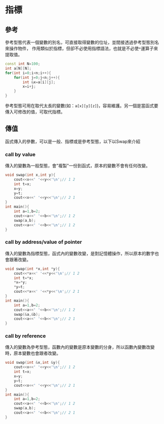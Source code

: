 # 指標

## 參考
參考型態代表一個變數的別名，可直接取得變數的位址，並間接透過參考型態別名來操作物件， 作用類似於指標，但卻不必使用指標語法，也就是不必使`*`運算子來提取值。
```cpp
const int N=100;
int a[N][N];
for(int i=0;i<n;i++){
    for(int j=0;j<n;j++){
        int &x=a[i][j];
        x=i+j;
    }
}
```
參考型態可用在取代太長的變數(如：`a[x][y][z]`)，容易維護。另一個是當函式要傳入可修改的值，可取代指標。
## 傳值
函式傳入的參數，可以是一般、指標或是參考型態，以下以Swap來介紹
### call by value
傳入的變數為一般型態，會"複製"一份到函式，原本的變數不會有任何改變。
```cpp
void swap(int x,int y){
    cout<<x<<' '<<y<<'\n';// 1 2
    int t=x;
    x=y;
    y=t;
    cout<<x<<' '<<y<<'\n';// 2 1
} 
int main(){
    int a=1,b=2;
    cout<<a<<' '<<b<<'\n';// 1 2
    swap(a,b);
    cout<<a<<' '<<b<<'\n';// 1 2
}
```
### call by address/value of pointer
傳入的變數為指標型態，函式內的變數改變，是對記憶體操作，所以原本的數字也會跟著改變。
```cpp
void swap(int *x,int *y){
    cout<<*x<<' '<<*y<<'\n';// 1 2
    int t=*x;
    *x=*y;
    *y=t;
    cout<<*x<<' '<<*y<<'\n';// 2 1
} 
int main(){
    int a=1,b=2;
    cout<<a<<' '<<b<<'\n';// 1 2
    swap(&a,&b);
    cout<<a<<' '<<b<<'\n';// 2 1
}
```
### call by reference
傳入的變數為參考型態，函數內的變數是原本變數的分身，所以函數內變數改變時，原本變數也會跟者改變。
```cpp
void swap(int &x,int &y){
    cout<<x<<' '<<y<<'\n';// 1 2
    int t=x;
    x=y;
    y=t;
    cout<<x<<' '<<y<<'\n';// 2 1
} 
int main(){
    int a=1,b=2;
    cout<<a<<' '<<b<<'\n';// 1 2
    swap(a,b);
    cout<<a<<' '<<b<<'\n';// 2 1
}
```